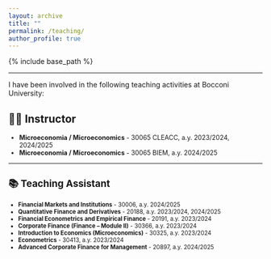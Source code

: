 ```yaml
---
layout: archive
title: ""
permalink: /teaching/
author_profile: true
---
```


{% include base_path %}


---
I have been involved in the following teaching activities at Bocconi University: 

## 🧑‍🏫 Instructor
<span style="font-size: 0.9em;">

- **Microeconomia / Microeconomics** - 30065 CLEACC, a.y. 2023/2024, 2024/2025
- **Microeconomia / Microeconomics** - 30065 BIEM, a.y. 2024/2025

---

## 📚 Teaching Assistant
<span style="font-size: 0.9em;">

- **Financial Markets and Institutions** - 30006, a.y. 2024/2025
- **Quantitative Finance and Derivatives** - 20188, a.y. 2023/2024, 2024/2025
- **Financial Econometrics and Empirical Finance** - 20191, a.y. 2023/2024 
- **Corporate Finance (Finance – Module II)**  - 30366, a.y. 2023/2024
- **Introduction to Economics (Microeconomics)** - 30325, a.y. 2023/2024
- **Econometrics** - 30413, a.y. 2023/2024
- **Advanced Corporate Finance for Management** - 20897, a.y. 2024/2025
